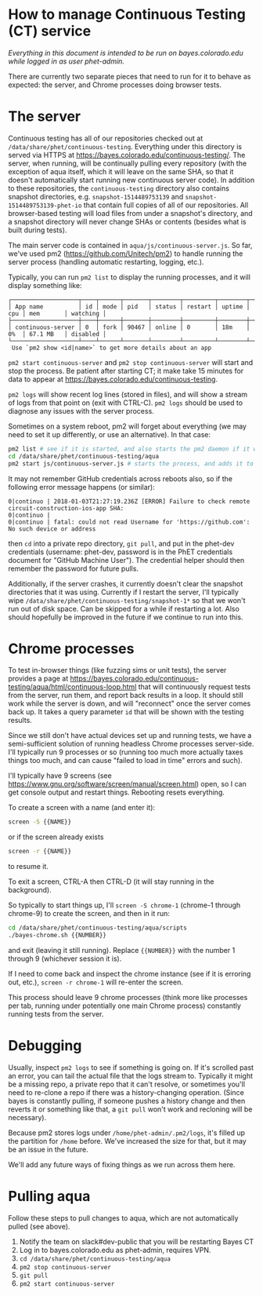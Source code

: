 
# How to manage Continuous Testing (CT) service

_Everything in this document is intended to be run on bayes.colorado.edu while logged in as user phet-admin._

There are currently two separate pieces that need to run for it to behave as expected: the server, and Chrome processes doing browser tests.

# The server

Continuous testing has all of our repositories checked out at `/data/share/phet/continuous-testing`. Everything under this directory is served via HTTPS at https://bayes.colorado.edu/continuous-testing/. The server, when running, will be continually pulling every repository (with the exception of aqua itself, which it will leave on the same SHA, so that it doesn't automatically start running new continuous server code). In addition to these repositories, the `continuous-testing` directory also contains snapshot directories, e.g. `snapshot-1514489753139` and `snapshot-1514489753139-phet-io` that contain full copies of all of our repositories. All browser-based testing will load files from under a snapshot's directory, and a snapshot directory will never change SHAs or contents (besides what is built during tests).

The main server code is contained in `aqua/js/continuous-server.js`. So far, we've used pm2 (https://github.com/Unitech/pm2) to handle running the server process (handling automatic restarting, logging, etc.).

Typically, you can run `pm2 list` to display the running processes, and it will display something like:
```
┌───────────────────┬────┬──────┬───────┬────────┬─────────┬────────┬─────┬───────────┬──────────┐
│ App name          │ id │ mode │ pid   │ status │ restart │ uptime │ cpu │ mem       │ watching │
├───────────────────┼────┼──────┼───────┼────────┼─────────┼────────┼─────┼───────────┼──────────┤
│ continuous-server │ 0  │ fork │ 90467 │ online │ 0       │ 18m    │ 0%  │ 67.1 MB   │ disabled │
└───────────────────┴────┴──────┴───────┴────────┴─────────┴────────┴─────┴───────────┴──────────┘
 Use `pm2 show <id|name>` to get more details about an app
```

`pm2 start continuous-server` and `pm2 stop continuous-server` will start and stop the process. Be patient after starting CT; it make take 15 minutes for data to appear at https://bayes.colorado.edu/continuous-testing.

`pm2 logs` will show recent log lines (stored in files), and will show a stream of logs from that point on (exit with CTRL-C). `pm2 logs` should be used to diagnose any issues with the server process.

Sometimes on a system reboot, pm2 will forget about everything (we may need to set it up differently, or use an alternative). In that case:
```sh
pm2 list # see if it is started, and also starts the pm2 daemon if it wasn't running
cd /data/share/phet/continuous-testing/aqua
pm2 start js/continuous-server.js # starts the process, and adds it to the list seen in pm2 list
```

It may not remember GitHub credentials across reboots also, so if the following error message happens (or similar):
```
0|continuo | 2018-01-03T21:27:19.236Z [ERROR] Failure to check remote circuit-construction-ios-app SHA:
0|continuo |
0|continuo | fatal: could not read Username for 'https://github.com': No such device or address
```
then `cd` into a private repo directory, `git pull`, and put in the phet-dev credentials (username: phet-dev, password 
is in the PhET credentials document for "GitHub Machine User"). The credential helper should then remember the password
for future pulls.

Additionally, if the server crashes, it currently doesn't clear the snapshot directories that it was using. Currently 
if I restart the server, I'll typically wipe `/data/share/phet/continuous-testing/snapshot-1*` so that we won't run out 
of disk space. Can be skipped for a while if restarting a lot. Also should hopefully be improved in the future if we 
continue to run into this.

# Chrome processes

To test in-browser things (like fuzzing sims or unit tests), the server provides a page at 
https://bayes.colorado.edu/continuous-testing/aqua/html/continuous-loop.html that will continuously request tests from 
the server, run them, and report back results in a loop. It should still work while the server is down, and will 
"reconnect" once the server comes back up. It takes a query parameter `id` that will be shown with the testing results.

Since we still don't have actual devices set up and running tests, we have a semi-sufficient solution of running 
headless Chrome processes server-side. I'll typically run 9 processes or so (running too much more actually taxes things 
too much, and can cause "failed to load in time" errors and such).

I'll typically have 9 screens (see https://www.gnu.org/software/screen/manual/screen.html) open, so I can get console
output and restart things. Rebooting resets everything.

To create a screen with a name (and enter it):
```sh
screen -S {{NAME}}
```
or if the screen already exists
```sh
screen -r {{NAME}}
```
to resume it.

To exit a screen, CTRL-A then CTRL-D (it will stay running in the background).

So typically to start things up, I'll `screen -S chrome-1` (chrome-1 through chrome-9) to create the screen, and then in it run:
```sh
cd /data/share/phet/continuous-testing/aqua/scripts
./bayes-chrome.sh {{NUMBER}}
```
and exit (leaving it still running). Replace `{{NUMBER}}` with the number 1 through 9 (whichever session it is).

If I need to come back and inspect the chrome instance (see if it is erroring out, etc.), `screen -r chrome-1` will re-enter the screen.

This process should leave 9 chrome processes (think more like processes per tab, running under potentially one main Chrome process) constantly running tests from the server.

# Debugging

Usually, inspect `pm2 logs` to see if something is going on. If it's scrolled past an error, you can tail the actual file that the logs stream to. Typically it might be a missing repo, a private repo that it can't resolve, or sometimes you'll need to re-clone a repo if there was a history-changing operation. (Since bayes is constantly pulling, if someone pushes a history change and then reverts it or something like that, a `git pull` won't work and recloning will be necessary).

Because pm2 stores logs under `/home/phet-admin/.pm2/logs`, it's filled up the partition for `/home` before. We've increased the size for that, but it may be an issue in the future.

We'll add any future ways of fixing things as we run across them here.

# Pulling aqua

Follow these steps to pull changes to aqua, which are not automatically pulled (see above).

1. Notify the team on slack#dev-public that you will be restarting Bayes CT
2. Log in to bayes.colorado.edu as phet-admin, requires VPN.
3. `cd /data/share/phet/continuous-testing/aqua`
4. `pm2 stop continuous-server`
5. `git pull`
6. `pm2 start continuous-server`